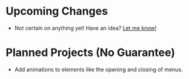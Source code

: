 # Upcoming Changes

- Not certain on anything yet! Have an idea? [Let me know!](https://github.com/Tech-How/Light-Theme-for-YouTube-Music/issues/new/choose)

# Planned Projects (No Guarantee)

- Add animations to elements like the opening and closing of menus.
